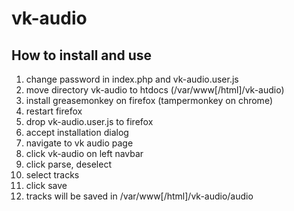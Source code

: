 # vk-audio

## How to install and use
1) change password in index.php and vk-audio.user.js
2) move directory vk-audio to htdocs (/var/www[/html]/vk-audio)
3) install greasemonkey on firefox (tampermonkey on chrome)
4) restart firefox
5) drop vk-audio.user.js to firefox
6) accept installation dialog
7) navigate to vk audio page
8) click vk-audio on left navbar
9) click parse, deselect
10) select tracks
11) click save
12) tracks will be saved in /var/www[/html]/vk-audio/audio